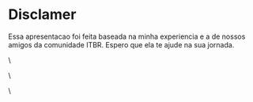 # Disclamer



Essa apresentacao foi feita baseada na minha experiencia e a de nossos amigos da comunidade ITBR. Espero que ela te ajude na sua jornada.&#x20;

\


\


\
